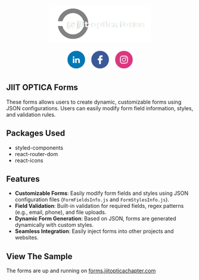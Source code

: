 <div align = "center">

<img height=100px src= "src/assets/optica-forms-img.png">

<a href="https://www.linkedin.com/company/jiitopticachapter/mycompany/"><img src="https://github.com/aritraroy/social-icons/blob/master/linkedin-icon.png?raw=true" width="60"></a>
<a href="https://www.facebook.com/jiitopticachapter/"><img src="https://github.com/aritraroy/social-icons/blob/master/facebook-icon.png?raw=true" width="60"></a>
<a href="https://instagram.com/jiitopticachapter"><img src="https://github.com/aritraroy/social-icons/blob/master/instagram-icon.png?raw=true" width="60"></a>

</div>

## JIIT OPTICA Forms

These forms allows users to create dynamic, customizable forms using JSON configurations. Users can easily modify form field information, styles, and validation rules.


## Packages Used

- styled-components
- react-router-dom
- react-icons

## Features

- **Customizable Forms**: Easily modify form fields and styles using JSON configuration files (`FormFieldsInfo.js` and `FormStylesInfo.js`).
- **Field Validation**: Built-in validation for required fields, regex patterns (e.g., email, phone), and file uploads.
- **Dynamic Form Generation**: Based on JSON, forms are generated dynamically with custom styles.
- **Seamless Integration**: Easily inject forms into other projects and websites.


## View The Sample

The forms are up and running on [forms.jiitopticachapter.com](https://forms.jiitopticachapter.com/)
